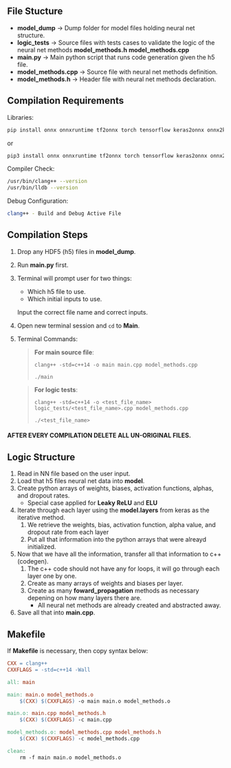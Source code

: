 ## File Stucture
  * **model_dump** -> Dump folder for model files holding neural net structure.
  * **logic_tests** -> Source files with tests cases to validate the logic of the neural net methods **model_methods.h** **model_methods.cpp**
  * **main.py** -> Main python script that runs code generation given the h5 file. 
  * **model_methods.cpp** -> Source file with neural net methods definition.
  * **model_methods.h** -> Header file with neural net methods declaration.

## Compilation Requirements
Libraries:
```zsh
pip install onnx onnxruntime tf2onnx torch tensorflow keras2onnx onnx2keras h5py 
```

or 

```zsh
pip3 install onnx onnxruntime tf2onnx torch tensorflow keras2onnx onnx2keras h5py 
```

Compiler Check:
```sh
/usr/bin/clang++ --version
/usr/bin/lldb --version
```

Debug Configuration:
```sh
clang++ - Build and Debug Active File
```

## Compilation Steps

1. Drop any HDF5 (h5) files in **model_dump**.

1. Run **main.py** first.

1. Terminal will prompt user for two things:
    * Which h5 file to use.
    * Which initial inputs to use.
    
    Input the correct file name and correct inputs.

1. Open new terminal session and `cd` to **Main**.

1. Terminal Commands:

    > **For main source file**:
    >
    > `clang++ -std=c++14 -o main main.cpp model_methods.cpp`
    >
    > `./main`

    > **For logic tests**:
    >
    > `clang++ -std=c++14 -o <test_file_name> logic_tests/<test_file_name>.cpp model_methods.cpp`
    >
    > `./<test_file_name>`

#### AFTER EVERY COMPILATION DELETE ALL UN-ORIGINAL FILES.

## Logic Structure

  1. Read in NN file based on the user input.
  1. Load that h5 files neural net data into **model**.
  1. Create python arrays of weights, biases, activation functions, alphas, and dropout rates.
      * Special case applied for **Leaky ReLU** and **ELU**
  1. Iterate through each layer using the **model.layers** from keras as the iterative method. 
      1. We retrieve the weights, bias, activation function, alpha value, and dropout rate from each layer
      1. Put all that information into the python arrays that were alreayd initialized. 
  1. Now that we have all the information, transfer all that information to c++ (codegen).
      1. The c++ code should not have any for loops, it will go through each layer one by one.
      1. Create as many arrays of weights and biases per layer. 
      1. Create as many **foward_propagation** methods as necessary depening on how many layers there are. 
          * All neural net methods are already created and abstracted away.
  1. Save all that into **main.cpp**.

## Makefile

If **Makefile** is necessary, then copy syntax below:

```makefile
CXX = clang++
CXXFLAGS = -std=c++14 -Wall

all: main

main: main.o model_methods.o
	$(CXX) $(CXXFLAGS) -o main main.o model_methods.o

main.o: main.cpp model_methods.h
	$(CXX) $(CXXFLAGS) -c main.cpp

model_methods.o: model_methods.cpp model_methods.h
	$(CXX) $(CXXFLAGS) -c model_methods.cpp

clean:
	rm -f main main.o model_methods.o
```
